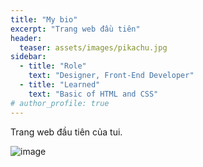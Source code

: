 ```yaml
---
title: "My bio"
excerpt: "Trang web đầu tiên"
header:
  teaser: assets/images/pikachu.jpg
sidebar:
  - title: "Role"
    text: "Designer, Front-End Developer"
  - title: "Learned"
    text: "Basic of HTML and CSS"
# author_profile: true
---
```


Trang web đầu tiên của tui.

![image](https://user-images.githubusercontent.com/47920109/163833678-ddc89283-0f64-4097-94b9-8db843d663ae.png)


